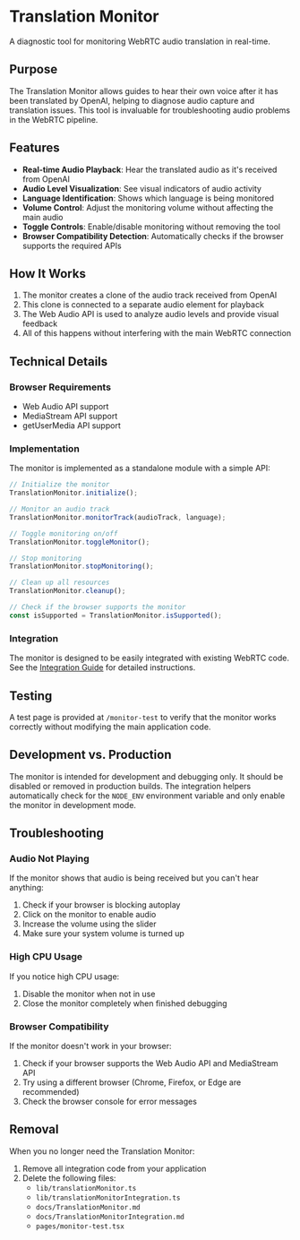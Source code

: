 # Translation Monitor

A diagnostic tool for monitoring WebRTC audio translation in real-time.

## Purpose

The Translation Monitor allows guides to hear their own voice after it has been translated by OpenAI, helping to diagnose audio capture and translation issues. This tool is invaluable for troubleshooting audio problems in the WebRTC pipeline.

## Features

- **Real-time Audio Playback**: Hear the translated audio as it's received from OpenAI
- **Audio Level Visualization**: See visual indicators of audio activity
- **Language Identification**: Shows which language is being monitored
- **Volume Control**: Adjust the monitoring volume without affecting the main audio
- **Toggle Controls**: Enable/disable monitoring without removing the tool
- **Browser Compatibility Detection**: Automatically checks if the browser supports the required APIs

## How It Works

1. The monitor creates a clone of the audio track received from OpenAI
2. This clone is connected to a separate audio element for playback
3. The Web Audio API is used to analyze audio levels and provide visual feedback
4. All of this happens without interfering with the main WebRTC connection

## Technical Details

### Browser Requirements

- Web Audio API support
- MediaStream API support
- getUserMedia API support

### Implementation

The monitor is implemented as a standalone module with a simple API:

```typescript
// Initialize the monitor
TranslationMonitor.initialize();

// Monitor an audio track
TranslationMonitor.monitorTrack(audioTrack, language);

// Toggle monitoring on/off
TranslationMonitor.toggleMonitor();

// Stop monitoring
TranslationMonitor.stopMonitoring();

// Clean up all resources
TranslationMonitor.cleanup();

// Check if the browser supports the monitor
const isSupported = TranslationMonitor.isSupported();
```

### Integration

The monitor is designed to be easily integrated with existing WebRTC code. See the [Integration Guide](./TranslationMonitorIntegration.md) for detailed instructions.

## Testing

A test page is provided at `/monitor-test` to verify that the monitor works correctly without modifying the main application code.

## Development vs. Production

The monitor is intended for development and debugging only. It should be disabled or removed in production builds. The integration helpers automatically check for the `NODE_ENV` environment variable and only enable the monitor in development mode.

## Troubleshooting

### Audio Not Playing

If the monitor shows that audio is being received but you can't hear anything:

1. Check if your browser is blocking autoplay
2. Click on the monitor to enable audio
3. Increase the volume using the slider
4. Make sure your system volume is turned up

### High CPU Usage

If you notice high CPU usage:

1. Disable the monitor when not in use
2. Close the monitor completely when finished debugging

### Browser Compatibility

If the monitor doesn't work in your browser:

1. Check if your browser supports the Web Audio API and MediaStream API
2. Try using a different browser (Chrome, Firefox, or Edge are recommended)
3. Check the browser console for error messages

## Removal

When you no longer need the Translation Monitor:

1. Remove all integration code from your application
2. Delete the following files:
   - `lib/translationMonitor.ts`
   - `lib/translationMonitorIntegration.ts`
   - `docs/TranslationMonitor.md`
   - `docs/TranslationMonitorIntegration.md`
   - `pages/monitor-test.tsx`
